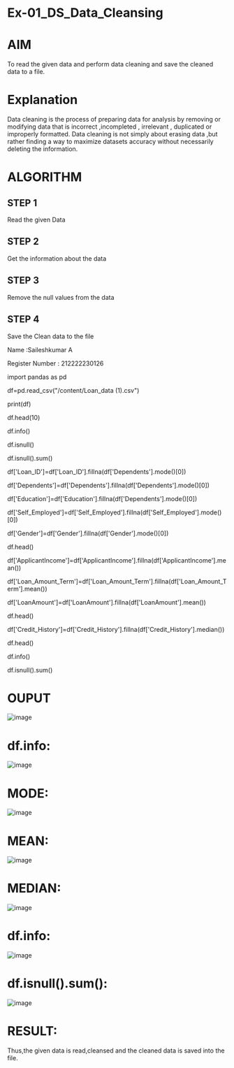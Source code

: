 # Ex-01_DS_Data_Cleansing
# AIM
To read the given data and perform data cleaning and save the cleaned data to a file.

# Explanation
Data cleaning is the process of preparing data for analysis by removing or modifying data that is incorrect ,incompleted , irrelevant , duplicated or improperly formatted. Data cleaning is not simply about erasing data ,but rather finding a way to maximize datasets accuracy without necessarily deleting the information.

# ALGORITHM
## STEP 1
Read the given Data

## STEP 2
Get the information about the data

## STEP 3
Remove the null values from the data

## STEP 4
Save the Clean data to the file

Name :Saileshkumar A

Register Number : 212222230126

import pandas as pd

df=pd.read_csv("/content/Loan_data (1).csv")

print(df)

df.head(10)

df.info()

df.isnull()

df.isnull().sum()

df['Loan_ID']=df['Loan_ID'].fillna(df['Dependents'].mode()[0])

df['Dependents']=df['Dependents'].fillna(df['Dependents'].mode()[0])

df['Education']=df['Education'].fillna(df['Dependents'].mode()[0])

df['Self_Employed']=df['Self_Employed'].fillna(df['Self_Employed'].mode()[0])

df['Gender']=df['Gender'].fillna(df['Gender'].mode()[0])

df.head()

df['ApplicantIncome']=df['ApplicantIncome'].fillna(df['ApplicantIncome'].mean())

df['Loan_Amount_Term']=df['Loan_Amount_Term'].fillna(df['Loan_Amount_Term'].mean())

df['LoanAmount']=df['LoanAmount'].fillna(df['LoanAmount'].mean())

df.head()

df['Credit_History']=df['Credit_History'].fillna(df['Credit_History'].median())

df.head()

df.info()

df.isnull().sum()

# OUPUT

![image](https://github.com/SAILESHKUMAR33/Ex-01-Data-Cleaning/assets/113497410/15964a90-8a74-45f6-ab3f-7135f21a9738)

# df.info:

![image](https://github.com/SAILESHKUMAR33/Ex-01-Data-Cleaning/assets/113497410/04b4870e-1250-4e12-aff0-92467bbdfd22)

# MODE:

![image](https://github.com/SAILESHKUMAR33/Ex-01-Data-Cleaning/assets/113497410/2485f187-80aa-4b82-9dd0-517e5570a542)


# MEAN:

![image](https://github.com/SAILESHKUMAR33/Ex-01-Data-Cleaning/assets/113497410/11a7600b-519f-47c7-a2a3-0a5951e3b225)

# MEDIAN:

![image](https://github.com/SAILESHKUMAR33/Ex-01-Data-Cleaning/assets/113497410/6b3ea824-d6f4-4528-a22d-5f8b9f9058d4)


# df.info:

![image](https://github.com/SAILESHKUMAR33/Ex-01-Data-Cleaning/assets/113497410/fe83fc6c-ac1f-46ec-bcaa-0607e46243bc)

# df.isnull().sum():


![image](https://github.com/SAILESHKUMAR33/Ex-01-Data-Cleaning/assets/113497410/6fe17083-fdcf-47e6-a9a6-b318dea8e59d)


# RESULT:

Thus,the given data is read,cleansed and the cleaned data is saved into the file.

